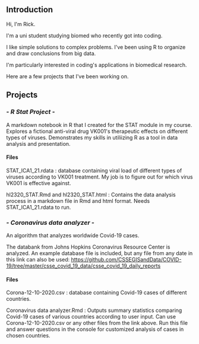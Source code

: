 ## Introduction 
Hi, I'm Rick. 

I'm a uni student studying biomed who recently got into coding. 

I like simple solutions to complex problems. I've been using R to organize and draw conclusions from big data. 

I'm particularly interested in coding's applications in biomedical research. 

Here are a few projects that I've been working on.


## Projects 

### *- R Stat Project -*
A markdown notebook in R that I created for the STAT module in my course. Explores a fictional anti-viral drug VK001's therapeutic effects on different types of viruses. Demonstrates my skills in utiliizing R as a tool in data analysis and presentation. 

#### Files 

STAT_ICA1_21.rdata : database containing viral load of different types of viruses according to VK001 treatment. My job is to figure out for which virus VK001 is effective against. 

hl2320_STAT.Rmd and hl2320_STAT.html : Contains the data analysis process in a markdown file in Rmd and html format. Needs STAT_ICA1_21.rdata to run. 


### *- Coronavirus data analyzer -*
An algorithm that analyzes worldwide Covid-19 cases. 

The databank from Johns Hopkins Coronavirus Resource Center is analyzed. An example database file is included, but any file from any date in this link can also be used: 
https://github.com/CSSEGISandData/COVID-19/tree/master/csse_covid_19_data/csse_covid_19_daily_reports  


#### Files 

Corona-12-10-2020.csv : database containing Covid-19 cases of different countries. 

Coronavirus data analyzer.Rmd : Outputs summary statistics comparing Covid-19 cases of various countries according to user input. Can use Corona-12-10-2020.csv or any other files from the link above. Run this file and answer questions in the console for customized analysis of cases in chosen countries. 



